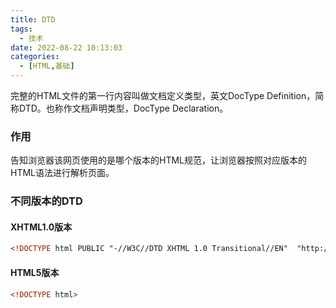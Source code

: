```yaml
---
title: DTD
tags:
  - 技术
date: 2022-08-22 10:13:03
categories:
  - [HTML,基础]
---
```


完整的HTML文件的第一行内容叫做文档定义类型，英文DocType Definition，简称DTD。也称作文档声明类型，DocType Declaration。

### 作用

告知浏览器该网页使用的是哪个版本的HTML规范，让浏览器按照对应版本的HTML语法进行解析页面。

### 不同版本的DTD

#### XHTML1.0版本

```html
<!DOCTYPE html PUBLIC "-//W3C//DTD XHTML 1.0 Transitional//EN"  "http://www.w3.org/TR/xhtml1/DTD/xhtml1-transitional.dtd"> 
```

#### HTML5版本

```html
<!DOCTYPE html>
```

